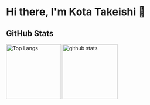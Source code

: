 # Hi there, I'm Kota Takeishi 👋

## GitHub Stats

<p align="left"> 
  <img alt="Top Langs" height="150px" src="https://github-readme-stats-kotatakeishi.vercel.app/api/top-langs/?username=KotaTakeishi&layout=compact&theme=midnight-purple&hide=html,css,scss&count_private=true" />
  <img alt="github stats" height="150px" src="https://github-readme-stats-kotatakeishi.vercel.app/api?username=KotaTakeishi&show_icons=true&theme=midnight-purple&count_private=true" />
</p>
